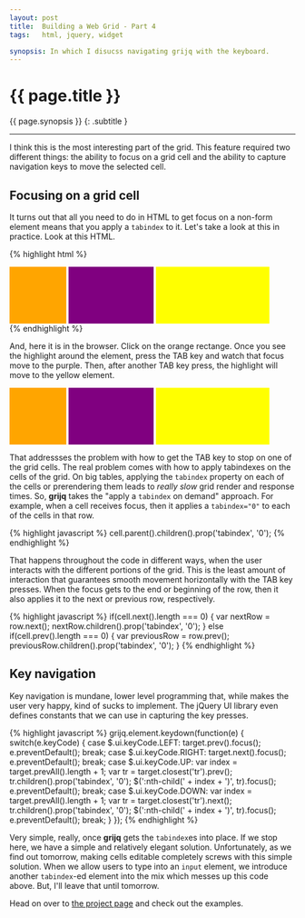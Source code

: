 ```yaml
---
layout: post
title:  Building a Web Grid - Part 4
tags:   html, jquery, widget

synopsis: In which I disucss navigating grijq with the keyboard.
---
```


# {{ page.title }}

{{ page.synopsis }}
{: .subtitle }

-----

I think this is the most interesting part of the grid. This feature required
two different things: the ability to focus on a grid cell and the ability to
capture navigation keys to move the selected cell.

## Focusing on a grid cell

It turns out that all you need to do in HTML to get focus on a non-form
element means that you apply a `tabindex` to it. Let's take a look at this in
practice. Look at this HTML.

{% highlight html %}
<style type="text/css">
.tabindex-example span {
  height: 100px;
  display: inline-block;
}
.tabindex-example .orange {
  background-color: orange;
  width: 100px;
}
.tabindex-example .purple {
  background-color: purple;
  width: 150px;
}
.tabindex-example .yellow {
  background-color: yellow;
  width: 200px;
}
</style>
<div class="tabindex-example">
  <span tabindex="0" class="orange">&nbsp;</span>
  <span tabindex="0" class="purple">&nbsp;</span>
  <span tabindex="0" class="yellow">&nbsp;</span>
</div>
{% endhighlight %}

And, here it is in the browser. Click on the orange rectange. Once you see the
highlight around the element, press the TAB key and watch that focus move to
the purple. Then, after another TAB key press, the highlight will move to the
yellow element.

<style type="text/css">
.tabindex-example span {
  height: 100px;
  display: inline-block;
}
.tabindex-example .orange {
  background-color: orange;
  width: 100px;
}
.tabindex-example .purple {
  background-color: purple;
  width: 150px;
}
.tabindex-example .yellow {
  background-color: yellow;
  width: 200px;
}
</style>
<div class="tabindex-example">
  <span tabindex="0" class="orange">&nbsp;</span>
  <span tabindex="0" class="purple">&nbsp;</span>
  <span tabindex="0" class="yellow">&nbsp;</span>
</div>

That addressses the problem with how to get the TAB key to stop on one of the
grid cells. The real problem comes with how to apply tabindexes on the cells
of the grid. On big tables, applying the `tabindex` property on each of the
cells or prerendering them leads to *really slow* grid render and response
times. So, **grijq** takes the "apply a `tabindex` on demand" approach. For
example, when a cell receives focus, then it applies a `tabindex="0"` to each
of the cells in that row.

{% highlight javascript %}
cell.parent().children().prop('tabindex', '0');
{% endhighlight %}

That happens throughout the code in different ways, when the user interacts
with the different portions of the grid. This is the least amount of
interaction that guarantees smooth movement horizontally with the TAB key
presses. When the focus gets to the end or beginning of the row, then it
also applies it to the next or previous row, respectively.

{% highlight javascript %}
if(cell.next().length === 0) {
  var nextRow = row.next();
  nextRow.children().prop('tabindex', '0');
} else if(cell.prev().length === 0) {
  var previousRow = row.prev();
  previousRow.children().prop('tabindex', '0');
}
{% endhighlight %}

## Key navigation

Key navigation is mundane, lower level programming that, while makes the user
very happy, kind of sucks to implement. The jQuery UI library even defines
constants that we can use in capturing the key presses.

{% highlight javascript %}
grijq.element.keydown(function(e) {
  switch(e.keyCode) {
    case $.ui.keyCode.LEFT:
      target.prev().focus();
      e.preventDefault();
      break;
    case $.ui.keyCode.RIGHT:
      target.next().focus();
      e.preventDefault();
      break;
    case $.ui.keyCode.UP:
      var index = target.prevAll().length + 1;
      var tr = target.closest('tr').prev();
      tr.children().prop('tabindex', '0');
      $(':nth-child(' + index + ')', tr).focus();
      e.preventDefault();
      break;
    case $.ui.keyCode.DOWN:
      var index = target.prevAll().length + 1;
      var tr = target.closest('tr').next();
      tr.children().prop('tabindex', '0');
      $(':nth-child(' + index + ')', tr).focus();
      e.preventDefault();
      break;
  }
});
{% endhighlight %}

Very simple, really, once **grijq** gets the `tabindex`es into place. If we
stop here, we have a simple and relatively elegant solution. Unfortunately,
as we find out tomorrow, making cells editable completely screws with this
simple solution. When we allow users to type into an `input` element, we
introduce another `tabindex`-ed element into the mix which messes up this
code above. But, I'll leave that until tomorrow.

Head on over to [the project page](http://curtis.schlak.com/grijq) and check
out the examples.

